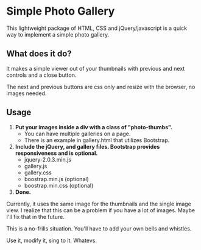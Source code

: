 <h1>Simple Photo Gallery</h1>

<p>This lightweight package of HTML, CSS and jQuery/javascript is a quick way to implement a simple photo gallery.</p>

<h2>What does it do?</h2>
<p>It makes a simple viewer out of your thumbnails with previous and next controls and a close button.</p>
<p>The next and previous buttons are css only and resize with the browser, no images needed.</p>

<h2>Usage</h2>
<ol>
	<li><strong>Put your images inside a div with a class of "photo-thumbs".</strong>
		<ul>
			<li>You can have multiple galleries on a page.</li>
			<li>There is an example in gallery.html that utilizes Bootstrap.</li>
		</ul>
	</li>
	<li><strong>Include the jQuery, and gallery files.  Bootstrap provides responsiveness and is optional.</strong>
		<ul>
			<li>jquery-2.0.3.min.js</li>
			<li>gallery.js</li>
			<li>gallery.css</li>
			<li>boostrap.min.js (optional)</li>
			<li>boostrap.min.css (optional)</li>
		</ul>
	</li>
	<li><strong>Done.</strong></li>
</ol>

<p>Currently, it uses the same image for the thumbnails and the single image view. I realize that this can be a problem if you have a lot of images. Maybe I'll fix that in the future.</p>

<p>This is a no-frills situation. You'll have to add your own bells and whistles.</p>

<p>Use it, modify it, sing to it. Whatevs.</p>